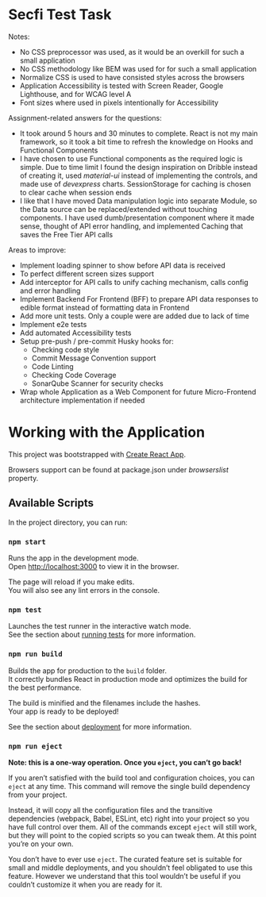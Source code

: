 # Secfi Test Task 

Notes:
* No CSS preprocessor was used, as it would be an overkill for such a small application
* No CSS methodology like BEM was used for for such a small application
* Normalize CSS is used to have consisted styles across the browsers
* Application Accessibility is tested with Screen Reader, Google Lighthouse, and for WCAG level A
* Font sizes where used in pixels intentionally for Accessibility

Assignment-related answers for the questions:
* It took around 5 hours and 30 minutes to complete. React is not my main framework, so it took a bit time to refresh the knowledge on Hooks and Functional Components 
* I have chosen to use Functional components as the required logic is simple. Due to time limit I found the design inspiration on Dribble instead of creating it, used *material-ui* instead of implementing the controls, and made use of *devexpress* charts. SessionStorage for caching is chosen to clear cache when session ends
* I like that I have moved Data manipulation logic into separate Module, so the Data source can be replaced/extended without touching components. I have used dumb/presentation component where it made sense, thought of API error handling, and implemented Caching that saves the Free Tier API calls

Areas to improve:
* Implement loading spinner to show before API data is received 
* To perfect different screen sizes support 
* Add interceptor for API calls to unify caching mechanism, calls config and error handling
* Implement Backend For Frontend (BFF) to prepare API data responses to edible format instead of formatting data in Frontend
* Add more unit tests. Only a couple were are added due to lack of time
* Implement e2e tests
* Add automated Accessibility tests
* Setup pre-push / pre-commit Husky hooks for:
  * Checking code style
  * Commit Message Convention support
  * Code Linting
  * Checking Code Coverage
  * SonarQube Scanner for security checks
* Wrap whole Application as a Web Component for future Micro-Frontend architecture implementation if needed

# Working with the Application

This project was bootstrapped with [Create React App](https://github.com/facebook/create-react-app).

Browsers support can be found at package.json under *browserslist* property.

## Available Scripts

In the project directory, you can run:

### `npm start`

Runs the app in the development mode.\
Open [http://localhost:3000](http://localhost:3000) to view it in the browser.

The page will reload if you make edits.\
You will also see any lint errors in the console.

### `npm test`

Launches the test runner in the interactive watch mode.\
See the section about [running tests](https://facebook.github.io/create-react-app/docs/running-tests) for more information.

### `npm run build`

Builds the app for production to the `build` folder.\
It correctly bundles React in production mode and optimizes the build for the best performance.

The build is minified and the filenames include the hashes.\
Your app is ready to be deployed!

See the section about [deployment](https://facebook.github.io/create-react-app/docs/deployment) for more information.

### `npm run eject`

**Note: this is a one-way operation. Once you `eject`, you can’t go back!**

If you aren’t satisfied with the build tool and configuration choices, you can `eject` at any time. This command will remove the single build dependency from your project.

Instead, it will copy all the configuration files and the transitive dependencies (webpack, Babel, ESLint, etc) right into your project so you have full control over them. All of the commands except `eject` will still work, but they will point to the copied scripts so you can tweak them. At this point you’re on your own.

You don’t have to ever use `eject`. The curated feature set is suitable for small and middle deployments, and you shouldn’t feel obligated to use this feature. However we understand that this tool wouldn’t be useful if you couldn’t customize it when you are ready for it.
